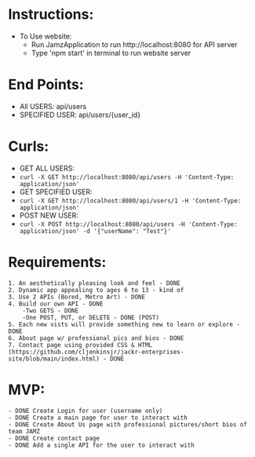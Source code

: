 # Instructions:
  * To Use website:
    * Run JamzApplication to run http://localhost:8080 for API server
    * Type 'npm start' in terminal to run website server

# End Points:
* All USERS: api/users
* SPECIFIED USER: api/users/{user_id}

# Curls:
* GET ALL USERS: 
* `curl -X GET http://localhost:8080/api/users -H 'Content-Type: application/json'`
* GET SPECIFIED USER: 
* `curl -X GET http://localhost:8080/api/users/1 -H 'Content-Type: application/json'`
* POST NEW USER: 
* `curl -X POST http://localhost:8080/api/users -H 'Content-Type: application/json' -d '{"userName": "Test"}'`

# Requirements:
    1. An aesthetically pleasing look and feel - DONE
    2. Dynamic app appealing to ages 6 to 13 - kind of
    3. Use 2 APIs (Bored, Metro Art) - DONE
    4. Build our own API - DONE
        -Two GETS - DONE
        -One POST, PUT, or DELETE - DONE (POST)
    5. Each new vists will provide something new to learn or explore - DONE
    6. About page w/ professional pics and bios - DONE
    7. Contact page using provided CSS & HTML (https://github.com/cljenkinsjr/jackr-enterprises-site/blob/main/index.html) - DONE

# MVP:

    - DONE Create Login for user (username only)
    - DONE Create a main page for user to interact with
    - DONE Create About Us page with professional pictures/short bios of team JAMZ
    - DONE Create contact page 
    - DONE Add a single API for the user to interact with